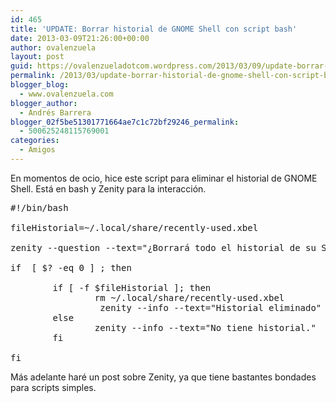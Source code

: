 ```yaml
---
id: 465
title: 'UPDATE: Borrar historial de GNOME Shell con script bash'
date: 2013-03-09T21:26:00+00:00
author: ovalenzuela
layout: post
guid: https://ovalenzueladotcom.wordpress.com/2013/03/09/update-borrar-historial-de-gnome-shell-con-script-bash
permalink: /2013/03/update-borrar-historial-de-gnome-shell-con-script-bash.html
blogger_blog:
  - www.ovalenzuela.com
blogger_author:
  - Andrés Barrera
blogger_02f5be51301771664ae7c1c72bf29246_permalink:
  - 500625248115769001
categories:
  - Amigos
---
```

En momentos de ocio, hice este script para eliminar el historial de GNOME Shell. Está en bash y Zenity para la interacción.

<pre>#!/bin/bash<br /><br />fileHistorial=~/.local/share/recently-used.xbel<br /><br />zenity --question --text="¿Borrará todo el historial de su Shell?"<br /><br />if  [ $? -eq 0 ] ; then<br /><br />        if [ -f $fileHistorial ]; then<br />                rm ~/.local/share/recently-used.xbel<br />                 zenity --info --text="Historial eliminado"<br />        else<br />                zenity --info --text="No tiene historial."<br />        fi<br /><br />fi</pre>

Más adelante haré un post sobre Zenity, ya que tiene bastantes bondades para scripts simples.